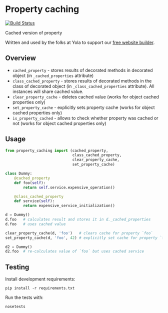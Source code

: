 # Property caching

[![Build Status](https://travis-ci.org/yola/property-caching.png)](https://travis-ci.org/yola/property-caching)

Cached version of property

Written and used by the folks at Yola to support our [free website builder][1].

## Overview

- `cached_property` - stores results of decorated methods in decorated object
(in `_cached_properties` attribute)
- `class_cached_property` - stores results of decorated methods in the class of decorated object
(in `_class_cached_properties` attribute). All instances will share cached value.
- `clear_property_cache` - deletes cached value (works for object cached properties only)
- `set_property_cache` - explicitly sets property cache (works for object cached properties only)
- `is_property_cached` - allows to check whether property was cached or not (works for object cached properties only)

## Usage
```python
from property_caching import (cached_property,
                              class_cached_property,
                              clear_property_cache,
                              set_property_cache)

class Dummy:
    @cached_property
    def foo(self):
        return self.service.expensive_operation()

    @class_cached_property
    def service(self):
        return expensive_service_initialization()

d = Dummy()
d.foo   # calculates result and stores it in d._cached_properties
d.foo   # uses cached value

clear_property_cache(d, 'foo')   # clears cache for property `foo`
set_property_cache(d, 'foo', 42) # explicitly set cache for property `foo`

d2 = Dummy()
d2.foo  # re-calculates value of `foo` but uses cached service
```

## Testing

Install development requirements:

    pip install -r requirements.txt

Run the tests with:

    nosetests

[1]:https://www.yola.com/
